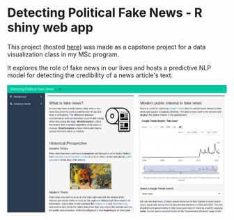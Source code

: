 # Detecting Political Fake News - R shiny web app

This project (hosted [here](https://tyler-hill-90.shinyapps.io/detecting-political-fake-news/)) was made as a capstone project for a data visualization class in my MSc program.

It explores the role of fake news in our lives and hosts a predictive NLP model for detecting the credibility of a news article's text.

![Screen Shot](./screen-shot.png)
